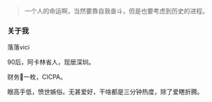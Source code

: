 > 一个人的命运啊，当然要靠自我奋斗，但是也要考虑到历史的进程。
  
### 关于我

落落vici

90后，阿卡林省人，现居深圳。

财务🐶一枚，CICPA。

眼高手低，愤世嫉俗。无甚爱好，干啥都是三分钟热度，除了爱瞎折腾。


